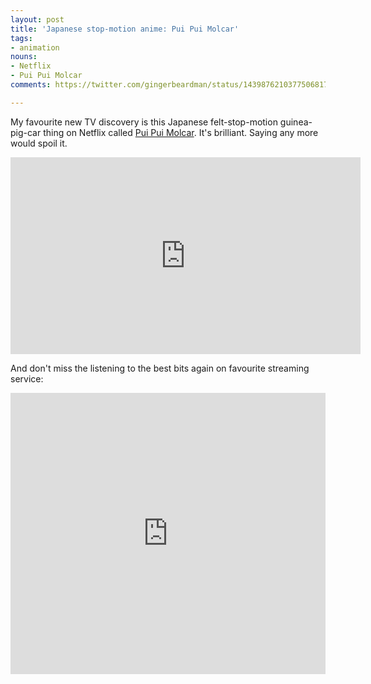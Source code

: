 ```yaml
---
layout: post
title: 'Japanese stop-motion anime: Pui Pui Molcar'
tags:
- animation
nouns:
- Netflix
- Pui Pui Molcar
comments: https://twitter.com/gingerbeardman/status/1439876210377506817

---
```


My favourite new TV discovery is this Japanese felt-stop-motion guinea-pig-car thing on Netflix called [Pui Pui Molcar](https://twitter.com/molcar_anime). It's brilliant. Saying any more would spoil it.

<iframe width="560" height="315" src="https://www.youtube.com/embed/7Dr14FJvYmw?controls=0" title="YouTube video player" frameborder="0" allow="accelerometer; autoplay; clipboard-write; encrypted-media; gyroscope; picture-in-picture" allowfullscreen></iframe>

And don't miss the listening to the best bits again on favourite streaming service:

<iframe allow="autoplay *; encrypted-media *; fullscreen *" frameborder="0" height="450" style="width:100%;max-width:660px;overflow:hidden;background:transparent;" sandbox="allow-forms allow-popups allow-same-origin allow-scripts allow-storage-access-by-user-activation allow-top-navigation-by-user-activation" src="https://embed.music.apple.com/gb/album/pui-pui%E3%83%A2%E3%83%AB%E3%82%AB%E3%83%BC-sound-track-album/1571435566"></iframe>
